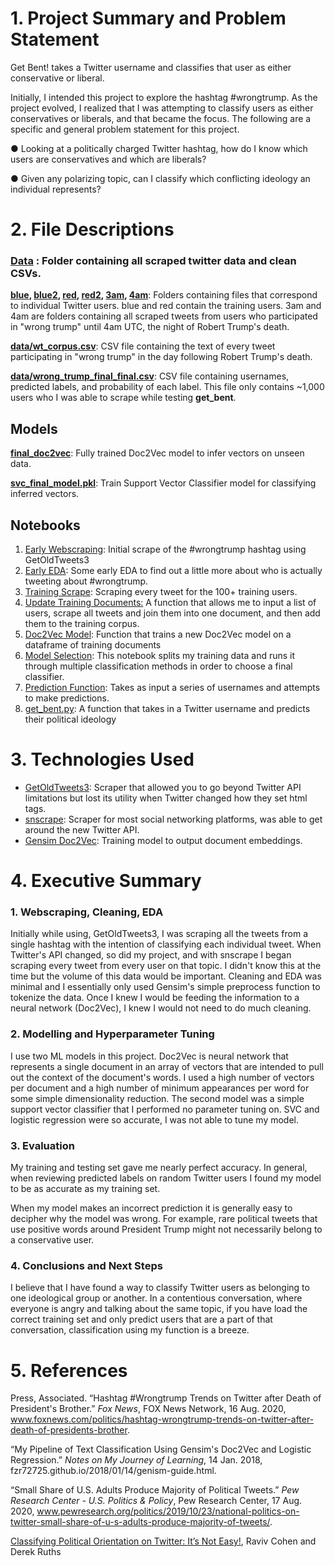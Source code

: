 # 1. Project Summary and Problem Statement

Get Bent! takes a Twitter username and classifies that user as either conservative or liberal.

Initially, I intended this project to explore the hashtag #wrongtrump.   As the project evolved, I realized that I was attempting to classify users as either conservatives or liberals, and that became the focus.  The following are a specific and general problem statement for this project.

● Looking at a politically charged Twitter hashtag, how do I know which users are conservatives and which are liberals?

● Given any polarizing topic, can I classify which conflicting ideology an individual represents?

# 2. File Descriptions

### [Data](http://localhost:8888/lab/tree/data) : Folder containing all scraped twitter data and clean CSVs.  

**[blue](http://localhost:8888/lab/tree/data/blue), [blue2](http://localhost:8888/lab/tree/data/blue2), [red](http://localhost:8888/lab/tree/data/red), [red2](http://localhost:8888/lab/tree/data/red2), [3am](http://localhost:8888/lab/tree/data/3am), [4am](http://localhost:8888/lab/tree/data/4am)**:  Folders containing files that correspond to individual Twitter users.  blue and red contain the training users.  3am and 4am are folders containing all scraped tweets from users who participated in "wrong trump" until 4am UTC, the night of Robert Trump's death.

**[data/wt_corpus.csv](data/wt_corpus.csv)**:  CSV file containing the text of every tweet participating in "wrong trump" in the day following Robert Trump's death.

**[data/wrong_trump_final_final.csv](data/wrong_trump_final_final.csv)**:  CSV file containing usernames, predicted labels, and probability of each label.  This file only contains ~1,000 users who I was able to scrape while testing **get_bent**.

## Models

**[final_doc2vec](http://localhost:8888/lab/tree/final_doc2vec)**: Fully trained Doc2Vec model to infer vectors on unseen data.

**[svc_final_model.pkl](http://localhost:8888/lab/tree/svc_final_model.pkl)**: Train Support Vector Classifier model for classifying inferred vectors.

## Notebooks

1. [Early Webscraping](http://localhost:8888/lab/tree/1.InitialScraping.ipynb): Initial scrape of the #wrongtrump hashtag using GetOldTweets3
2. [Early EDA](http://localhost:8888/lab/tree/2.EDA.ipynb): Some early EDA to find out a little more about who is actually tweeting about #wrongtrump.
3. [Training Scrape](http://localhost:8888/lab/tree/3.Training%20Scrape.ipynb): Scraping every tweet for the 100+ training users.
4. [Update Training Documents:](http://localhost:8888/lab/tree/4.Update%20Training%20Docs.ipynb)  A function that allows me to input a list of users, scrape all tweets and join them into one document, and then add them to the training corpus.
5. [Doc2Vec Model](http://localhost:8888/lab/tree/5.Doc2Vec%20Model.ipynb): Function that trains a new Doc2Vec model on a dataframe of training documents
6. [Model Selection](http://localhost:8888/lab/tree/6.Model%20Selection.ipynb): This notebook splits my training data and runs it through multiple classification methods in order to choose a final classifier.
7. [Prediction Function](http://localhost:8888/lab/tree/7.Prediction%20Function.ipynb):  Takes as input a series of usernames and attempts to make predictions.
8. [get_bent.py](http://localhost:8888/lab/tree/8.get_bent.ipynb): A function that takes in a Twitter username and predicts their political ideology

# 3. Technologies Used

- [GetOldTweets3](https://github.com/Mottl/GetOldTweets3): Scraper that allowed you to go beyond Twitter API limitations but lost its utility when Twitter changed how they set html tags.
- [snscrape](https://github.com/JustAnotherArchivist/snscrape):  Scraper for most social networking platforms, was able to get around the new Twitter API.
- [Gensim Doc2Vec](https://radimrehurek.com/gensim/models/doc2vec.html):  Training model to output document embeddings.

# 4. Executive Summary

### 1. Webscraping, Cleaning, EDA

Initially while using, GetOldTweets3, I was scraping all the tweets from a single hashtag with the intention of classifying each individual tweet.  When Twitter's API changed, so did my project, and with snscrape I began scraping every tweet from every user on that topic.  I didn't know this at the time but the volume of this data would be important.  Cleaning and EDA was minimal and I essentially only used Gensim's simple preprocess function to tokenize the data.  Once I knew I would be feeding the information to a neural network (Doc2Vec), I knew I would not need to do much cleaning.

### 2. Modelling and Hyperparameter Tuning

I use two ML models in this project.  Doc2Vec is neural network that represents a single document in an array of vectors that are intended to pull out the context of the document's words.  I used a high number of vectors per document and a high number of minimum appearances per word for some simple dimensionality reduction.  The second model was a simple support vector classifier that I performed no parameter tuning on.  SVC and logistic regression were so accurate, I was not able to tune my model.

### 3. Evaluation

My training and testing set gave me nearly perfect accuracy.  In general, when reviewing predicted labels on random Twitter users I found my model to be as accurate as my training set.  

When my model makes an incorrect prediction it is generally easy to decipher why the model was wrong.  For example, rare political tweets that use positive words around President Trump might not necessarily belong to a conservative user.

### 4. Conclusions and Next Steps

I believe that I have found a way to classify Twitter users as belonging to one ideological group or another.  In a contentious conversation, where everyone is angry and talking about the same topic, if you have load the correct training set and only predict users that are a part of that conversation, classification using my function is a breeze.

# 5. References

Press, Associated. “Hashtag #Wrongtrump Trends on Twitter after Death of President's Brother.” *Fox News*, FOX News Network, 16 Aug. 2020, www.foxnews.com/politics/hashtag-wrongtrump-trends-on-twitter-after-death-of-presidents-brother. 

“My Pipeline of Text Classification Using Gensim's Doc2Vec and Logistic Regression.” *Notes on My Journey of Learning*, 14 Jan. 2018, fzr72725.github.io/2018/01/14/genism-guide.html. 

“Small Share of U.S. Adults Produce Majority of Political Tweets.” *Pew Research Center - U.S. Politics & Policy*, Pew Research Center, 17 Aug. 2020, www.pewresearch.org/politics/2019/10/23/national-politics-on-twitter-small-share-of-u-s-adults-produce-majority-of-tweets/. 

<u>Classifying Political Orientation on Twitter: It’s Not Easy!</u>, Raviv Cohen and Derek Ruths

